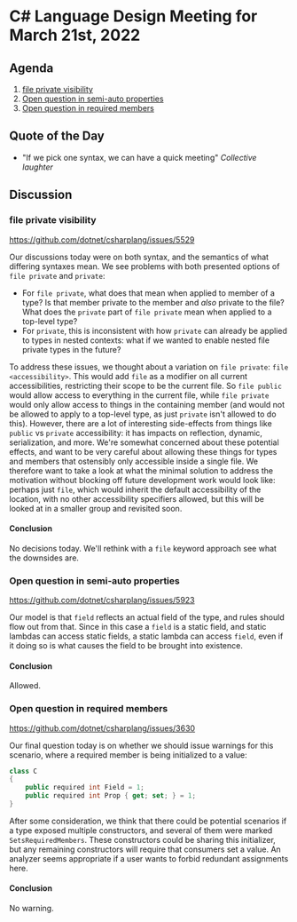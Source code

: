 # C# Language Design Meeting for March 21st, 2022

## Agenda

1. [file private visibility](#file-private-visibility)
2. [Open question in semi-auto properties](#open-question-in-semi-auto-properties)
3. [Open question in required members](#open-question-in-required-members)

## Quote of the Day

- "If we pick one syntax, we can have a quick meeting" *Collective laughter*

## Discussion

### file private visibility

https://github.com/dotnet/csharplang/issues/5529

Our discussions today were on both syntax, and the semantics of what differing syntaxes mean. We see problems with both presented options of `file private` and
`private`:

* For `file private`, what does that mean when applied to member of a type? Is that member private to the member and _also_ private to the file? What does the
`private` part of `file private` mean when applied to a top-level type?
* For `private`, this is inconsistent with how `private` can already be applied to types in nested contexts: what if we wanted to enable nested file private types
in the future?

To address these issues, we thought about a variation on `file private`: `file <accessibility>`. This would add `file` as a modifier on all current accessibilities,
restricting their scope to be the current file. So `file public` would allow access to everything in the current file, while `file private` would only allow access
to things in the containing member (and would not be allowed to apply to a top-level type, as just `private` isn't allowed to do this). However, there are a lot of
interesting side-effects from things like `public` vs `private` accessibility: it has impacts on reflection, dynamic, serialization, and more. We're somewhat
concerned about these potential effects, and want to be very careful about allowing these things for types and members that ostensibly only accessible inside a single
file. We therefore want to take a look at what the minimal solution to address the motivation without blocking off future development work would look like: perhaps
just `file`, which would inherit the default accessibility of the location, with no other accessibility specifiers allowed, but this will be looked at in a smaller
group and revisited soon.

#### Conclusion

No decisions today. We'll rethink with a `file` keyword approach see what the downsides are.

### Open question in semi-auto properties

https://github.com/dotnet/csharplang/issues/5923

Our model is that `field` reflects an actual field of the type, and rules should flow out from that. Since in this case a `field` is a static field, and static
lambdas can access static fields, a static lambda can access `field`, even if it doing so is what causes the field to be brought into existence.

#### Conclusion

Allowed.

### Open question in required members

https://github.com/dotnet/csharplang/issues/3630

Our final question today is on whether we should issue warnings for this scenario, where a required member is being initialized to a value:

```cs
class C
{
    public required int Field = 1;
    public required int Prop { get; set; } = 1;
}
```

After some consideration, we think that there could be potential scenarios if a type exposed multiple constructors, and several of them were marked
`SetsRequiredMembers`. These constructors could be sharing this initializer, but any remaining constructors will require that consumers set a value. An analyzer
seems appropriate if a user wants to forbid redundant assignments here.

#### Conclusion

No warning.
